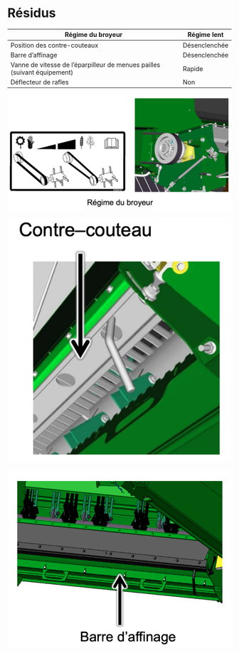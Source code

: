 # Résidus

| Régime du broyeur | Régime lent|   
|---|---|
|Position des contre-couteaux |Désenclenchée |   
| Barre d’affinage | Désenclenchée |   
| Vanne de vitesse de l’éparpilleur de menues pailles (suivant équipement)| Rapide |   
| Déflecteur de rafles | Non  |

![../images/Capture%20d%E2%80%99%C3%A9cran%202025-04-21%20%C3%A0%2020.21.24.png](../images/Capture%20d%E2%80%99%C3%A9cran%202025-04-21%20%C3%A0%2020.21.24.png)

![../images/Capture%20d%E2%80%99%C3%A9cran%202025-04-21%20%C3%A0%2020.21.52.png](../images/Capture%20d%E2%80%99%C3%A9cran%202025-04-21%20%C3%A0%2020.21.52.png)

![../images/Capture%20d%E2%80%99%C3%A9cran%202025-04-21%20%C3%A0%2020.22.03.png](../images/Capture%20d%E2%80%99%C3%A9cran%202025-04-21%20%C3%A0%2020.22.03.png)

